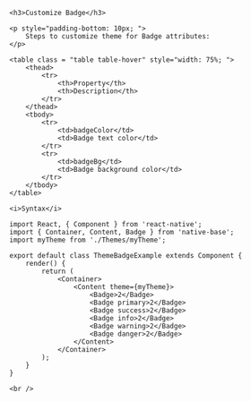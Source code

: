 <div class="section" id="themeBadge">

    <h3>Customize Badge</h3>

    <p style="padding-bottom: 10px; ">
        Steps to customize theme for Badge attributes:
    </p>

    <table class = "table table-hover" style="width: 75%; ">
        <thead>
            <tr>
                <th>Property</th>
                <th>Description</th>
            </tr>
        </thead>
        <tbody>
            <tr>
                <td>badgeColor</td>
                <td>Badge text color</td>
            </tr>
            <tr>
                <td>badgeBg</td>
                <td>Badge background color</td>
            </tr>
        </tbody>
    </table>

    <i>Syntax</i>
<pre class="line-numbers"><code class="language-jsx">import React, { Component } from 'react-native';
import { Container, Content, Badge } from 'native-base';
import myTheme from './Themes/myTheme';
​
export default class ThemeBadgeExample extends Component {
    render() {
        return (
            &lt;Container>
                &lt;Content theme={myTheme}>
                    &lt;Badge>2&lt;/Badge>
                    &lt;Badge primary>2&lt;/Badge>
                    &lt;Badge success>2&lt;/Badge>
                    &lt;Badge info>2&lt;/Badge>
                    &lt;Badge warning>2&lt;/Badge>
                    &lt;Badge danger>2&lt;/Badge>
                &lt;/Content>
            &lt;/Container>
        );
    }
}</code></pre>

    <br />


</div>
